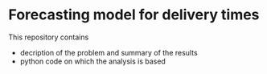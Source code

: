 # Forecasting model for delivery times


This repository contains 
- decription of the problem and summary of the results
- python code on which the analysis is based
